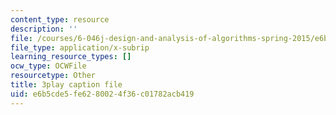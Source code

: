 ```yaml
---
content_type: resource
description: ''
file: /courses/6-046j-design-and-analysis-of-algorithms-spring-2015/e6b5cde5fe6280024f36c01782acb419_EQjwWn-WrdI.srt
file_type: application/x-subrip
learning_resource_types: []
ocw_type: OCWFile
resourcetype: Other
title: 3play caption file
uid: e6b5cde5-fe62-8002-4f36-c01782acb419
---
```

